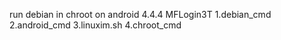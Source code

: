 run debian in chroot
on android 4.4.4 MFLogin3T
1.debian_cmd
2.android_cmd
3.linuxim.sh
4.chroot_cmd
